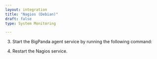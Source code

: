 ```yaml
---
layout: integration
title: "Nagios (Debian)"
draft: false
type: System Monitoring

---
```


<!-- docs-include _integrations/agent-common/install/local-installation.md:::SOURCE_SYSTEM_NAME=Nagios:::PLATFORM_NAME=Debian:::PLATFORM_LOWER=debian -->

<!-- section-separator -->

<!-- docs-include _integrations/agent-common/configure-agent-actions/generic.md:::PLATFORM=debian:::SERVICE_NAME=nagios -->

3. Start the BigPanda agent service by running the following command:

<!-- docs-include _integrations/agent-common/configure-agent-actions/start-debian.md:::SERVICENAME=Bigpanda:::SERVICE_LOWER=bigpanda:::ACTION=start -->

<!-- section-separator -->

<!-- docs-include _integrations/agent-common/configure-agent/nagios_notifications.md:::SOURCE_SYSTEM_NAME=Nagios:::SOURCE_SYSTEM_UPPER=NAGIOS:::SOURCE_SYSTEM_LOWER=nagios:::SOURCE_SYSTEM_FOLDER=nagios3:::LOGFILE=nagios -->

4. Restart the Nagios service.

<!-- docs-include _integrations/agent-common/configure-agent-actions/start-debian.md:::SERVICENAME=Nagios:::SERVICE_LOWER=nagios:::ACTION=start -->

<!-- section-separator -->

<!-- docs-include _integrations/agent-common/start-and-summary/test-and-success.md:::SOURCE_SYSTEM_NAME=Nagios:::PLATFORM=debian -->
